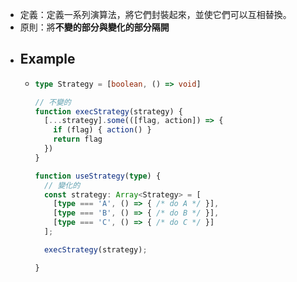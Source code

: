 - 定義：定義一系列演算法，將它們封裝起來，並使它們可以互相替換。
- 原則：將**不變的部分與變化的部分隔開**
- ## Example
	- ```typescript
	  type Strategy = [boolean, () => void]
	  
	  // 不變的
	  function execStrategy(strategy) {
	    [...strategy].some(([flag, action]) => {
	      if (flag) { action() }
	      return flag
	    })
	  }
	  
	  function useStrategy(type) {
	    // 變化的
	    const strategy: Array<Strategy> = [
	      [type === 'A', () => { /* do A */ }],
	      [type === 'B', () => { /* do B */ }],
	      [type === 'C', () => { /* do C */ }]
	    ];
	  
	    execStrategy(strategy);
	  
	  }
	  ```